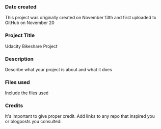 ### Date created
This project was originally created on November 13th and first uploaded to GitHub on November 20

### Project Title
Udacity Bikeshare Project

### Description
Describe what your project is about and what it does

### Files used
Include the files used

### Credits
It's important to give proper credit. Add links to any repo that inspired you or blogposts you consulted.
